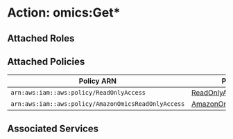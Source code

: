 # Action: omics:Get*

## Attached Roles

## Attached Policies

| Policy ARN | Policy Name |
|------------|-------------|
| `arn:aws:iam::aws:policy/ReadOnlyAccess` | [ReadOnlyAccess](../policies.md#readonlyaccess) |
| `arn:aws:iam::aws:policy/AmazonOmicsReadOnlyAccess` | [AmazonOmicsReadOnlyAccess](../policies.md#amazonomicsreadonlyaccess) |

## Associated Services

